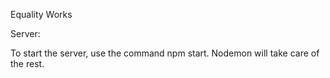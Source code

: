Equality Works

Server:

To start the server, use the command npm start. 
Nodemon will take care of the rest.